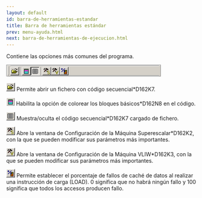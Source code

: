 ```yaml
---
layout: default
id: barra-de-herramientas-estandar
title: Barra de herramientas estándar
prev: menu-ayuda.html
next: barra-de-herramientas-de-ejecucion.html
---
```


Contiene las opciones más comunes del programa.

![](imgs/bm2_result.png)

![](imgs/bm3_result.png) Permite abrir un fichero con código secuencial*D162K7.

![](imgs/bm4_result.png) Habilita la opción de colorear los bloques básicos*D162N8 en el código.

![](imgs/bm5_result.png) Muestra/oculta el código secuencial*D162K7 cargado de fichero.

![](imgs/bm6_result.png) Abre la ventana de Configuración de la Máquina Superescalar*D162K2, con la que se pueden modificar sus parámetros más importantes.

![](imgs/bm7_result.png) Abre la ventana de Configuración de la Máquina VLIW*D162K3, con la que se pueden modificar sus parámetros más importantes.

![](imgs/bm8_result.png) Permite establecer el porcentaje de fallos de caché de datos al realizar una instrucción de carga (LOAD). 0 significa que no habrá ningún fallo y 100 significa que todos los accesos producen fallo.